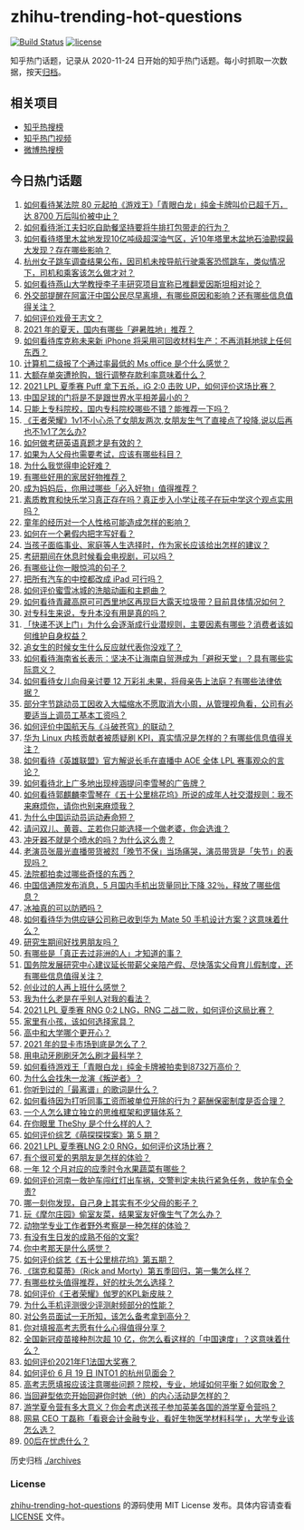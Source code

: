 # zhihu-trending-hot-questions

[![Build Status](https://github.com/justjavac/zhihu-trending-hot-questions/workflows/ci/badge.svg?branch=master)](https://github.com/justjavac/zhihu-trending-hot-questions/actions)
[![license](https://img.shields.io/github/license/justjavac/zhihu-trending-hot-questions)](https://github.com/justjavac/zhihu-trending-hot-questions/blob/master/LICENSE)

知乎热门话题，记录从 2020-11-24 日开始的知乎热门话题。每小时抓取一次数据，按天[归档](./archives)。

## 相关项目

- [知乎热搜榜](https://github.com/justjavac/zhihu-trending-top-search)
- [知乎热门视频](https://github.com/justjavac/zhihu-trending-hot-video)
- [微博热搜榜](https://github.com/justjavac/weibo-trending-hot-search)

## 今日热门话题

<!-- BEGIN -->
<!-- 最后更新时间 Tue Jun 22 2021 11:02:06 GMT+0800 (China Standard Time) -->

1. [如何看待某法院 80 元起拍《游戏王》「青眼白龙」纯金卡牌叫价已超千万，达 8700
   万后叫价被中止？](https://www.zhihu.com/question/466353604)
2. [如何看待浙江夫妇吃自助餐坚持要将牛排打包带走的行为？](https://www.zhihu.com/question/465511011)
3. [如何看待塔里木盆地发现10亿吨级超深油气区，近10年塔里木盆地石油勘探最大发现？存在哪些影响？](https://www.zhihu.com/question/465756160)
4. [杭州女子跳车调查结果公布，因司机未按导航行驶乘客恐慌跳车，类似情况下，司机和乘客该怎么做才对？](https://www.zhihu.com/question/466324039)
5. [如何看待燕山大学教授李子丰研究项目宣称已推翻爱因斯坦相对论？](https://www.zhihu.com/question/466471293)
6. [外交部提醒在阿富汗中国公民尽早离境，有哪些原因和影响？还有哪些信息值得关注？](https://www.zhihu.com/question/466217700)
7. [如何评价戏骨王志文？](https://www.zhihu.com/question/356773728)
8. [2021 年的夏天，国内有哪些「避暑胜地」推荐？](https://www.zhihu.com/question/466280846)
9. [如何看待库克称未来新 iPhone
   将采用可回收材料生产：不再消耗地球上任何东西？](https://www.zhihu.com/question/466278095)
10. [计算机二级报了个通过率最低的 Ms office 是个什么感觉？](https://www.zhihu.com/question/306891507)
11. [大额存单突遭抢购，银行调整存款利率意味着什么？](https://www.zhihu.com/question/465944211)
12. [2021 LPL 夏季赛 Puff 拿下五杀，iG 2:0 击败
    UP，如何评价这场比赛？](https://www.zhihu.com/question/466382286)
13. [中国足球的门将是不是跟世界水平相差最小的？](https://www.zhihu.com/question/409596507)
14. [只能上专科院校，国内专科院校哪些不错？能推荐一下吗？](https://www.zhihu.com/question/402485923)
15. [《王者荣耀》1v1不小心杀了女朋友两次,女朋友生气了直接点了投降,说以后再也不1v1了怎么办?](https://www.zhihu.com/question/465443786)
16. [如何做考研英语真题才是有效的？](https://www.zhihu.com/question/461897795)
17. [如果为人父母也需要考试，应该有哪些科目？](https://www.zhihu.com/question/465553584)
18. [为什么我觉得申论好难？](https://www.zhihu.com/question/431272244)
19. [有哪些好用的家居好物推荐？](https://www.zhihu.com/question/445897005)
20. [成为妈妈后，你用过哪些「必入好物」值得推荐？](https://www.zhihu.com/question/458688309)
21. [素质教育和快乐学习真正存在吗？真正步入小学让孩子在玩中学这个观点实用吗？](https://www.zhihu.com/question/462281998)
22. [童年的经历对一个人性格可能造成怎样的影响？](https://www.zhihu.com/question/302078819)
23. [如何在一个暑假内把字写好看？](https://www.zhihu.com/question/461427485)
24. [当孩子面临事业、家庭等人生选择时，作为家长应该给出怎样的建议？](https://www.zhihu.com/question/458664136)
25. [考研期间在休息时候看会电视剧，可以吗？](https://www.zhihu.com/question/413853398)
26. [有哪些让你一眼惊鸿的句子？](https://www.zhihu.com/question/368735179)
27. [把所有汽车的中控都改成 iPad 可行吗？](https://www.zhihu.com/question/26640735)
28. [如何评价蜜雪冰城的洗脑动画和主题曲？](https://www.zhihu.com/question/466309186)
29. [如何看待青藏高原可可西里地区再现巨大露天垃圾带？目前具体情况如何？](https://www.zhihu.com/question/466184215)
30. [对专科生来说，专升本没有用是真的吗？](https://www.zhihu.com/question/456766596)
31. [「快递不送上门」为什么会逐渐成行业潜规则，主要因素有哪些？消费者该如何维护自身权益？](https://www.zhihu.com/question/466340505)
32. [追女生的时候女生什么反应就代表你没戏了？](https://www.zhihu.com/question/437267039)
33. [如何看待海南省长表示：坚决不让海南自贸港成为「避税天堂」？具有哪些实际意义？](https://www.zhihu.com/question/466284419)
34. [如何看待女儿向母亲讨要 12
    万彩礼未果，将母亲告上法庭？有哪些法律依据？](https://www.zhihu.com/question/466079009)
35. [部分字节跳动员工因收入大幅缩水不愿取消大小周，从管理视角看，公司有必要适当上调员工基本工资吗？](https://www.zhihu.com/question/465515777)
36. [如何评价中国航天与《斗破苍穹》的联动？](https://www.zhihu.com/question/465538922)
37. [华为 Linux 内核贡献者被质疑刷
    KPI，真实情况是怎样的？有哪些信息值得关注？](https://www.zhihu.com/question/466111598)
38. [如何看待《英雄联盟》官方解说长毛在直播中 AOE 全体 LPL
    赛事观众的言论？](https://www.zhihu.com/question/466051512)
39. [如何看待北上广多地出现梓涵提问李雪琴的广告牌？](https://www.zhihu.com/question/465101848)
40. [如何看待郭麒麟李雪琴在《五十公里桃花坞》所说的成年人社交潜规则：我不来麻烦你，请你也别来麻烦我？](https://www.zhihu.com/question/466111211)
41. [为什么中国运动员运动寿命短？](https://www.zhihu.com/question/50191573)
42. [请问双儿、黄蓉、芷若你只能选择一个做老婆，你会选谁？](https://www.zhihu.com/question/466002351)
43. [冲牙器不就是个喷水的吗？为什么这么贵？](https://www.zhihu.com/question/385465810)
44. [老演员张晨光直播带货被怼「晚节不保」当场痛哭，演员带货是「失节」的表现吗？](https://www.zhihu.com/question/465949886)
45. [法院都拍卖过哪些奇怪的东西？](https://www.zhihu.com/question/299977989)
46. [中国信通院发布消息，5 月国内手机出货量同比下降
    32％，释放了哪些信息？](https://www.zhihu.com/question/465502394)
47. [冰袖真的可以防晒吗？](https://www.zhihu.com/question/324378524)
48. [如何看待华为供应链公司称已收到华为 Mate 50
    手机设计方案？这意味着什么？](https://www.zhihu.com/question/466148710)
49. [研究生期间好找男朋友吗？](https://www.zhihu.com/question/393637489)
50. [有哪些是「真正去过非洲的人」才知道的事？](https://www.zhihu.com/question/463859117)
51. [国务院发展研究中心建议延长带薪父亲陪产假、尽快落实父母育儿假制度，还有哪些信息值得关注？](https://www.zhihu.com/question/466283998)
52. [创业过的人再上班什么感觉？](https://www.zhihu.com/question/458719620)
53. [我为什么老是在乎别人对我的看法？](https://www.zhihu.com/question/451987588)
54. [2021 LPL 夏季赛 RNG 0:2 LNG，RNG
    二战二败，如何评价这局比赛？](https://www.zhihu.com/question/466171736)
55. [家里有小孩，该如何选择家具？](https://www.zhihu.com/question/287257063)
56. [高中和大学哪个更开心？](https://www.zhihu.com/question/461808556)
57. [2021 年的显卡市场到底是怎么了？](https://www.zhihu.com/question/465783055)
58. [用电动牙刷刷牙怎么刷才最科学？](https://www.zhihu.com/question/27826179)
59. [如何看待游戏王「青眼白龙」纯金卡牌被拍卖到8732万高价？](https://www.zhihu.com/question/466359089)
60. [为什么会找朱一龙演《叛逆者》？](https://www.zhihu.com/question/388758918)
61. [你听到过的「最离谱」的歌词是什么？](https://www.zhihu.com/question/465501629)
62. [如何看待因为打听同事工资而被单位开除的行为？薪酬保密制度是否合理？](https://www.zhihu.com/question/466073910)
63. [一个人怎么建立独立的思维框架和逻辑体系？](https://www.zhihu.com/question/442047678)
64. [在你眼里 TheShy 是个什么样的人？](https://www.zhihu.com/question/455091405)
65. [如何评价综艺《萌探探探案》第 5 期？](https://www.zhihu.com/question/465842205)
66. [2021 LPL 夏季赛LNG 2:0
    RNG，如何评价这场比赛？](https://www.zhihu.com/question/466163543)
67. [有个很可爱的男朋友是怎样的体验？](https://www.zhihu.com/question/27765219)
68. [一年 12 个月对应的应季时令水果蔬菜有哪些？](https://www.zhihu.com/question/21026884)
69. [如何评价河南一救护车闯红灯出车祸，交警判定未执行紧急任务，救护车负全责?](https://www.zhihu.com/question/465874196)
70. [哪一刻你发现，自己身上其实有不少父母的影子？](https://www.zhihu.com/question/465552513)
71. [玩《摩尔庄园》偷室友菜，结果室友好像生气了怎么办？](https://www.zhihu.com/question/463770388)
72. [动物学专业工作者野外考察是一种怎样的体验？](https://www.zhihu.com/question/52589324)
73. [有没有生日发的成熟不俗的文案?](https://www.zhihu.com/question/413422913)
74. [你中考那天是什么感觉？](https://www.zhihu.com/question/387881309)
75. [如何评价综艺《五十公里桃花坞》第五期？](https://www.zhihu.com/question/465948121)
76. [《瑞克和莫蒂》（Rick and
    Morty）第五季回归，第一集怎么样？](https://www.zhihu.com/question/466279343)
77. [有哪些枕头值得推荐，好的枕头怎么选择？](https://www.zhihu.com/question/27206297)
78. [如何评价《王者荣耀》伽罗的KPL新皮肤？](https://www.zhihu.com/question/464788987)
79. [为什么手机评测很少评测射频部分的性能？](https://www.zhihu.com/question/465837362)
80. [对公务员面试一无所知，该怎么备考拿到高分？](https://www.zhihu.com/question/366961967)
81. [你对填报高考志愿有什么心得值得分享？](https://www.zhihu.com/question/19651181)
82. [全国新冠疫苗接种剂次超 10
    亿，你怎么看这样的「中国速度」？这意味着什么？](https://www.zhihu.com/question/466136436)
83. [如何评价2021年F1法国大奖赛？](https://www.zhihu.com/question/463458935)
84. [如何评价 6 月 19 日 INTO1 的杭州见面会？](https://www.zhihu.com/question/466005917)
85. [高考志愿填报应该注意哪些问题？院校，专业，地域如何平衡？如何取舍？](https://www.zhihu.com/question/462670569)
86. [当回避型依恋开始回避你时她（他）的内心活动是怎样的？](https://www.zhihu.com/question/337217828)
87. [游学夏令营有多大意义？你会考虑送孩子参加英美各国的游学夏令营吗？](https://www.zhihu.com/question/462876869)
88. [网易 CEO
    丁磊称「看衰会计金融专业，看好生物医学材料科学」，大学专业该怎么选？](https://www.zhihu.com/question/466254911)
89. [00后在忧虑什么？](https://www.zhihu.com/question/393450972)

<!-- END -->

历史归档 [./archives](./archives)

### License

[zhihu-trending-hot-questions](https://github.com/justjavac/zhihu-trending-hot-questions)
的源码使用 MIT License 发布。具体内容请查看 [LICENSE](./LICENSE) 文件。
